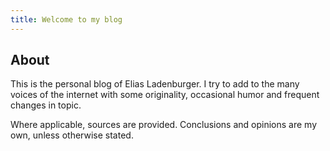 ```yaml
---
title: Welcome to my blog
---
```


## About
This is the personal blog of Elias Ladenburger. I try to add to the many voices of the internet with some originality, occasional humor and frequent changes in topic.

Where applicable, sources are provided. Conclusions and opinions are my own, unless otherwise stated. 
